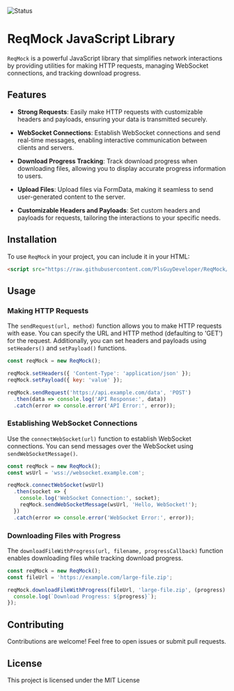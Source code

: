 ![Status](https://badgen.net/badge/ReqMock/Not-Working/Red?icon=github)


# ReqMock JavaScript Library

`ReqMock` is a powerful JavaScript library that simplifies network interactions by providing utilities for making HTTP requests, managing WebSocket connections, and tracking download progress.

## Features

- **Strong Requests**: Easily make HTTP requests with customizable headers and payloads, ensuring your data is transmitted securely.

- **WebSocket Connections**: Establish WebSocket connections and send real-time messages, enabling interactive communication between clients and servers.

- **Download Progress Tracking**: Track download progress when downloading files, allowing you to display accurate progress information to users.

- **Upload Files**: Upload files via FormData, making it seamless to send user-generated content to the server.

- **Customizable Headers and Payloads**: Set custom headers and payloads for requests, tailoring the interactions to your specific needs.

## Installation

To use `ReqMock` in your project, you can include it in your HTML:

```html
<script src="https://raw.githubusercontent.com/PlsGuyDeveloper/ReqMock/main/ReqMock.js"></script>
```

## Usage

### Making HTTP Requests

The `sendRequest(url, method)` function allows you to make HTTP requests with ease. You can specify the URL and HTTP method (defaulting to 'GET') for the request. Additionally, you can set headers and payloads using `setHeaders()` and `setPayload()` functions.

```javascript
const reqMock = new ReqMock();

reqMock.setHeaders({ 'Content-Type': 'application/json' });
reqMock.setPayload({ key: 'value' });

reqMock.sendRequest('https://api.example.com/data', 'POST')
  .then(data => console.log('API Response:', data))
  .catch(error => console.error('API Error:', error));
```

### Establishing WebSocket Connections

Use the `connectWebSocket(url)` function to establish WebSocket connections. You can send messages over the WebSocket using `sendWebSocketMessage()`.

```javascript
const reqMock = new ReqMock();
const wsUrl = 'wss://websocket.example.com';

reqMock.connectWebSocket(wsUrl)
  .then(socket => {
    console.log('WebSocket Connection:', socket);
    reqMock.sendWebSocketMessage(wsUrl, 'Hello, WebSocket!');
  })
  .catch(error => console.error('WebSocket Error:', error));
```

### Downloading Files with Progress

The `downloadFileWithProgress(url, filename, progressCallback)` function enables downloading files while tracking download progress.

```javascript
const reqMock = new ReqMock();
const fileUrl = 'https://example.com/large-file.zip';

reqMock.downloadFileWithProgress(fileUrl, 'large-file.zip', (progress) => {
  console.log(`Download Progress: ${progress}`);
});
```

## Contributing

Contributions are welcome! Feel free to open issues or submit pull requests.

## License

This project is licensed under the MIT License
```

